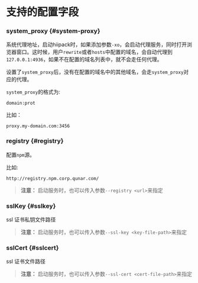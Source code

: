 # 支持的配置字段

### system\_proxy {#system-proxy}

系统代理地址，启动hiipack时，如果添加参数`-xo`，会启动代理服务，同时打开浏览器窗口。这时候，用户`rewrite`或者`hosts`中配置的域名，会自动代理到`127.0.0.1:4936`，如果不在配置的域名列表中，就不会走任何代理。

设置了`system_proxy`后，没有在配置的域名中的其他域名，会走`system_proxy`对应的代理。

`system_proxy`的格式为:

```
domain:prot
```

比如：

```
proxy.my-domain.com:3456
```

### registry {#registry}

配置`npm`源。

比如:

```
http://registry.npm.corp.qunar.com/
```

> **注意：** 启动服务时，也可以传入参数`--registry <url>`来指定

### sslKey {#sslkey}

ssl 证书私钥文件路径

> **注意：** 启动服务时，也可以传入参数`--ssl-key <key-file-path>`来指定

### sslCert {#sslcert}

ssl 证书文件路径

> **注意：** 启动服务时，也可以传入参数`--ssl-cert <cert-file-path>`来指定

